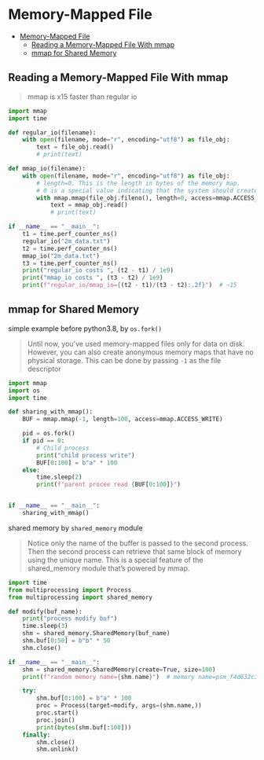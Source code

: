 # Memory-Mapped File

- [Memory-Mapped File](#memory-mapped-file)
  - [Reading a Memory-Mapped File With mmap](#reading-a-memory-mapped-file-with-mmap)
  - [mmap for Shared Memory](#mmap-for-shared-memory)


## Reading a Memory-Mapped File With mmap

> mmap is x15 faster than regular io

```py
import mmap
import time

def regular_io(filename):
    with open(filename, mode="r", encoding="utf8") as file_obj:
        text = file_obj.read()
        # print(text)

def mmap_io(filename):
    with open(filename, mode="r", encoding="utf8") as file_obj:
        # length=0. This is the length in bytes of the memory map.
        # 0 is a special value indicating that the system should create a memory map large enough to hold the entire file.
        with mmap.mmap(file_obj.fileno(), length=0, access=mmap.ACCESS_READ) as mmap_obj:
            text = mmap_obj.read()
            # print(text)

if __name__ == "__main__":
    t1 = time.perf_counter_ns()
    regular_io("2m_data.txt")
    t2 = time.perf_counter_ns()
    mmap_io("2m_data.txt")
    t3 = time.perf_counter_ns()
    print("regular_io costs ", (t2 - t1) / 1e9)
    print("mmap_io costs ", (t3 - t2) / 1e9)
    print(f"regular_io/mmap_io={(t2 - t1)/(t3 - t2):.2f}")  # ~15
```

## mmap for Shared Memory

simple example before python3.8, by `os.fork()`
> Until now, you’ve used memory-mapped files only for data on disk. However, you can also create anonymous memory maps that have no physical storage. This can be done by passing `-1` as the file descriptor

```py
import mmap
import os
import time

def sharing_with_mmap():
    BUF = mmap.mmap(-1, length=100, access=mmap.ACCESS_WRITE)

    pid = os.fork()
    if pid == 0:
        # Child process
        print("child process write")
        BUF[0:100] = b"a" * 100
    else:
        time.sleep(2)
        print(f"parent procee read {BUF[0:100]}")


if __name__ == "__main__":
    sharing_with_mmap()
```

shared memory by `shared_memory` module
> Notice only the name of the buffer is passed to the second process. Then the second process can retrieve that same block of memory using the unique name. This is a special feature of the shared_memory module that’s powered by mmap. 

```py
import time
from multiprocessing import Process
from multiprocessing import shared_memory

def modify(buf_name):
    print("process modify buf")
    time.sleep(3)
    shm = shared_memory.SharedMemory(buf_name)
    shm.buf[0:50] = b"b" * 50
    shm.close()

if __name__ == "__main__":
    shm = shared_memory.SharedMemory(create=True, size=100)
    print(f"random memory name={shm.name}")  # memory name=psm_f4d632c3F

    try:
        shm.buf[0:100] = b"a" * 100
        proc = Process(target=modify, args=(shm.name,))
        proc.start()
        proc.join()
        print(bytes(shm.buf[:100]))
    finally:
        shm.close()
        shm.unlink()
```